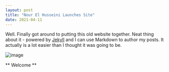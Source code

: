 ```yaml
---
layout: post
title: "Nour El Husseini Launches Site"
date: 2021-04-11
---
```


Well. Finally got around to putting this old website together. Neat thing about it - powered by [Jekyll](http://jekyllrb.com) and I can use Markdown to author my posts. It actually is a lot easier than I thought it was going to be.

![image](https://github.com/nelhusseini/nelhusseini.github.io/master/images/IMG_4878_Original.jpg)

** Welcome **
